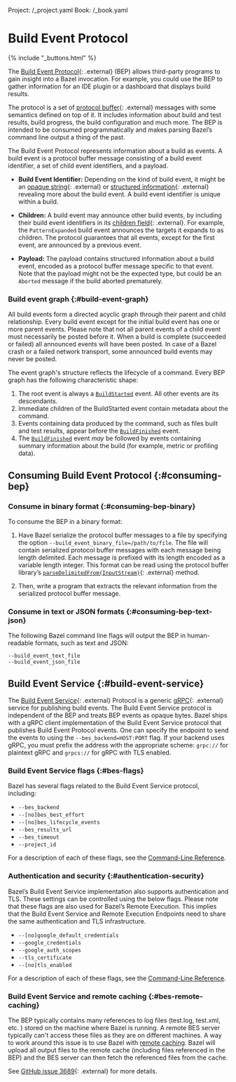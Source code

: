 Project: /_project.yaml
Book: /_book.yaml

# Build Event Protocol

{% include "_buttons.html" %}

The [Build Event
Protocol](https://github.com/bazelbuild/bazel/blob/master/src/main/java/com/google/devtools/build/lib/buildeventstream/proto/build_event_stream.proto){: .external}
(BEP) allows third-party programs to gain insight into a Bazel invocation. For
example, you could use the BEP to gather information for an IDE
plugin or a dashboard that displays build results.

The protocol is a set of [protocol
buffer](https://developers.google.com/protocol-buffers/){: .external} messages with some
semantics defined on top of it. It includes information about build and test
results, build progress, the build configuration and much more. The BEP is
intended to be consumed programmatically and makes parsing Bazel’s
command line output a thing of the past.

The Build Event Protocol represents information about a build as events. A
build event is a protocol buffer message consisting of a build event identifier,
a set of child event identifiers, and a payload.

*  __Build Event Identifier:__ Depending on the kind of build event, it might be
an [opaque
string](https://github.com/bazelbuild/bazel/blob/16a107d/src/main/java/com/google/devtools/build/lib/buildeventstream/proto/build_event_stream.proto#L91){: .external}
or [structured
information](https://github.com/bazelbuild/bazel/blob/16a107d/src/main/java/com/google/devtools/build/lib/buildeventstream/proto/build_event_stream.proto#L123){: .external}
revealing more about the build event. A build event identifier is unique within
a build.

*  __Children:__ A build event may announce other build events, by including
their build event identifiers in its [children
field](https://github.com/bazelbuild/bazel/blob/16a107d/src/main/java/com/google/devtools/build/lib/buildeventstream/proto/build_event_stream.proto#L469){: .external}.
For example, the `PatternExpanded` build event announces the targets it expands
to as children. The protocol guarantees that all events, except for the first
event, are announced by a previous event.

* __Payload:__ The payload contains structured information about a build event,
encoded as a protocol buffer message specific to that event. Note that the
payload might not be the expected type, but could be an `Aborted` message
if the build aborted prematurely.

### Build event graph {:#build-event-graph}

All build events form a directed acyclic graph through their parent and child
relationship. Every build event except for the initial build event has one or
more parent events. Please note that not all parent events of a child event must
necessarily be posted before it. When a build is complete (succeeded or failed)
all announced events will have been posted. In case of a Bazel crash or a failed
network transport, some announced build events may never be posted.

The event graph's structure reflects the lifecycle of a command. Every BEP
graph has the following characteristic shape:

1. The root event is always a [`BuildStarted`](/docs/bep-glossary#buildstarted)
   event. All other events are its descendants.
1. Immediate children of the BuildStarted event contain metadata about the
   command.
1. Events containing data produced by the command, such as files built and test
   results, appear before the [`BuildFinished`](/docs/bep-glossary#buildfinished)
   event.
1. The [`BuildFinished`](/docs/bep-glossary#buildfinished) event *may* be followed
   by events containing summary information about the build (for example, metric
   or profiling data).

## Consuming Build Event Protocol {:#consuming-bep}

### Consume in binary format {:#consuming-bep-binary}

To consume the BEP in a binary format:

1. Have Bazel serialize the protocol buffer messages to a file by specifying the
   option `--build_event_binary_file=/path/to/file`. The file will contain
   serialized protocol buffer messages with each message being length delimited.
   Each message is prefixed with its length encoded as a variable length integer.
   This format can be read using the protocol buffer library’s
   [`parseDelimitedFrom(InputStream)`](https://developers.google.com/protocol-buffers/docs/reference/java/com/google/protobuf/AbstractParser#parseDelimitedFrom-java.io.InputStream-){: .external}
   method.

2. Then, write a program that extracts the relevant information from the
   serialized protocol buffer message.

### Consume in text or JSON formats {:#consuming-bep-text-json}

The following Bazel command line flags will output the BEP in
human-readable formats, such as text and JSON:

```
--build_event_text_file
--build_event_json_file
```

## Build Event Service {:#build-event-service}

The [Build Event
Service](https://github.com/googleapis/googleapis/blob/master/google/devtools/build/v1/publish_build_event.proto){: .external}
Protocol is a generic [gRPC](https://www.grpc.io){: .external} service for publishing build events. The Build Event
Service protocol is independent of the BEP and treats BEP events as opaque bytes.
Bazel ships with a gRPC client implementation of the Build Event Service protocol that
publishes Build Event Protocol events. One can specify the endpoint to send the
events to using the `--bes_backend=HOST:PORT` flag. If your backend uses gRPC,
you must prefix the address with the appropriate scheme: `grpc://` for plaintext
gRPC and `grpcs://` for gRPC with TLS enabled.

### Build Event Service flags {:#bes-flags}

Bazel has several flags related to the Build Event Service protocol, including:

*  `--bes_backend`
*  `--[no]bes_best_effort`
*  `--[no]bes_lifecycle_events`
*  `--bes_results_url`
*  `--bes_timeout`
*  `--project_id`

For a description of each of these flags, see the
[Command-Line Reference](/reference/command-line-reference).

### Authentication and security {:#authentication-security}

Bazel’s Build Event Service implementation also supports authentication and TLS.
These settings can be controlled using the below flags. Please note that these
flags are also used for Bazel’s Remote Execution. This implies that the Build
Event Service and Remote Execution Endpoints need to share the same
authentication and TLS infrastructure.

*  `--[no]google_default_credentials`
*  `--google_credentials`
*  `--google_auth_scopes`
*  `--tls_certificate`
*  `--[no]tls_enabled`

For a description of each of these flags, see the
[Command-Line Reference](/reference/command-line-reference).

### Build Event Service and remote caching {:#bes-remote-caching}

The BEP typically contains many references to log files (test.log, test.xml,
etc. ) stored on the machine where Bazel is running. A remote BES server
typically can't access these files as they are on different machines. A way to
work around this issue is to use Bazel with [remote
caching](/docs/remote-caching).
Bazel will upload all output files to the remote cache (including files
referenced in the BEP) and the BES server can then fetch the referenced files
from the cache.

See [GitHub issue 3689](https://github.com/bazelbuild/bazel/issues/3689){: .external} for
more details.
